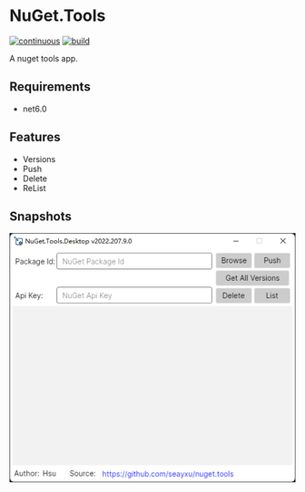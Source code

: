 # NuGet.Tools

[![continuous](https://github.com/seayxu/nuget.tools/actions/workflows/continuous.yml/badge.svg?branch=main)](https://github.com/seayxu/nuget.tools/actions/workflows/continuous.yml)
[![build](https://github.com/seayxu/nuget.tools/actions/workflows/continuous.build.yml/badge.svg)](https://github.com/seayxu/nuget.tools/actions/workflows/continuous.build.yml)

A nuget tools app.

## Requirements
- net6.0

## Features
- Versions
- Push
- Delete
- ReList

## Snapshots
![main](./assets/main.png)
